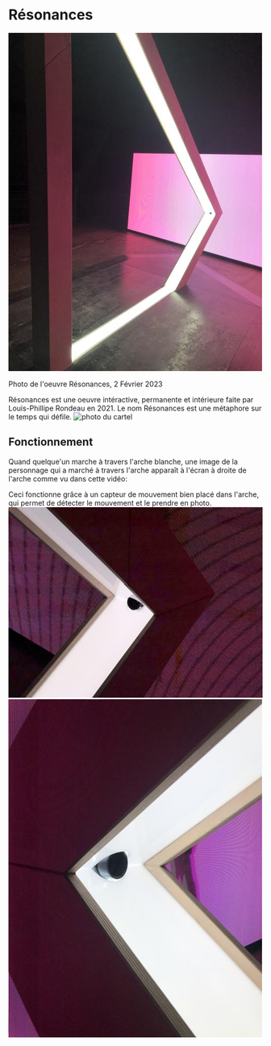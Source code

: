 # Résonances
![photo de resonances](images/gauche_2.jpg)

Photo de l'oeuvre Résonances, 2 Février 2023


Résonances est une oeuvre intéractive, permanente et intérieure faite par Louis-Phillipe Rondeau en 2021. Le nom Résonances est une métaphore sur le temps qui défile.
![photo du cartel](images/cartel_1jpg)

## Fonctionnement
Quand quelque'un marche à travers l'arche blanche, une image de la personnage qui a marché à travers l'arche apparaît à l'écran à droite de l'arche comme vu dans cette vidéo:

Ceci fonctionne grâce à un capteur de mouvement bien placé dans l'arche, qui permet de détecter le mouvement et le prendre en photo.
![photo du capteur de mouvement](images/capteur_mouvement_1.jpg)
![photo du capteur de mouvement](images/capteur_mouvement_2.jpg)

